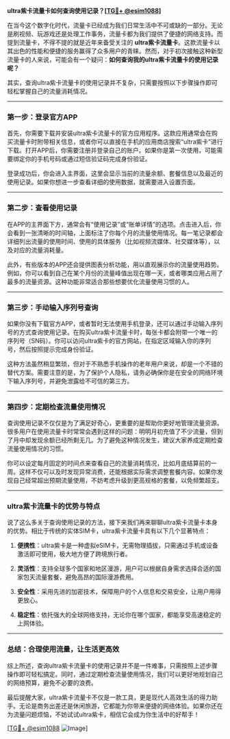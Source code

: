 **ultra紫卡流量卡如何查询使用记录？[[TG💪+ @esim1088](https://t.me/s/esim1088)]**

在当今这个数字化时代，流量卡已经成为我们日常生活中不可或缺的一部分。无论是刷视频、玩游戏还是处理工作事务，流量卡都为我们提供了便捷的网络支持。而提到流量卡，不得不提的就是近年来备受关注的 **ultra紫卡流量卡**。这款流量卡以其出色的性能和便捷的服务赢得了众多用户的青睐。然而，对于初次接触这种新型流量卡的人来说，可能会有一个疑问：**如何查询我的ultra紫卡流量卡的使用记录呢？**

其实，查询ultra紫卡流量卡的使用记录并不复杂，只需要按照以下步骤操作即可轻松掌握自己的流量消耗情况。

---

### **第一步：登录官方APP**
首先，你需要下载并安装ultra紫卡流量卡的官方应用程序。这款应用通常会在购买流量卡时附带相关信息，或者你可以直接在手机的应用商店搜索“ultra紫卡”进行下载。打开APP后，你需要注册并登录自己的账户。如果你是第一次使用，可能需要绑定你的手机号码或通过短信验证码完成身份验证。

登录成功后，你会进入主界面，这里会显示当前的流量余额、套餐信息以及最近的使用记录。如果你想进一步查看详细的使用数据，就需要进入设置页面。

---

### **第二步：查看使用记录**
在APP的主界面下方，通常会有“使用记录”或“账单详情”的选项。点击进入后，你会看到一张清晰的时间轴，上面标注了你每个月的流量使用情况。每一笔记录都会详细列出流量的使用时间、使用的具体服务（比如视频流媒体、社交媒体等），以及对应的流量消耗量。

此外，有些版本的APP还会提供图表分析功能，用以直观展示你的流量使用趋势。例如，你可以看到自己在某个月份的流量峰值出现在哪一天，或者哪类应用占用了最多的流量资源。这种功能非常适合那些想要优化流量使用习惯的人。

---

### **第三步：手动输入序列号查询**
如果你没有下载官方APP，或者暂时无法使用手机登录，还可以通过手动输入序列号的方式查询使用记录。在购买ultra紫卡流量卡时，每张卡都会附带一个唯一的序列号（SN码）。你可以访问ultra紫卡的官方网站，在指定区域输入你的序列号，然后按照提示完成身份验证。

这种方法虽然稍显繁琐，但对于不熟悉手机操作的老年用户来说，却是一个不错的替代方案。需要注意的是，为了保护个人隐私，请务必确保你是在安全的网络环境下输入序列号，并避免泄露给不可信的第三方。

---

### **第四步：定期检查流量使用情况**
查询使用记录不仅仅是为了满足好奇心，更重要的是帮助你更好地管理流量资源。很多用户在使用流量卡时常常会遇到这样的问题：明明月初充值了不少流量，但到了月中却发现余额已经所剩无几。为了避免这种情况发生，建议大家养成定期检查流量使用情况的习惯。

你可以设定每月固定的时间点来查看自己的流量消耗情况，比如月底结算前的一周。这样不仅可以及时发现异常消费，还能根据实际需求调整套餐内容。如果你发现自己经常超出预期流量使用，不妨考虑升级到更高规格的套餐，以免频繁超支。

---

### **ultra紫卡流量卡的优势与特点**
说了这么多关于查询使用记录的方法，接下来我们再来聊聊ultra紫卡流量卡本身的优势。相比于传统的实体SIM卡，ultra紫卡流量卡具有以下几个显著特点：

1. **便携性**：ultra紫卡是一种虚拟eSIM卡，无需物理插拔，只需通过手机或设备激活即可使用，极大地方便了跨境旅行者。
   
2. **灵活性**：支持全球多个国家和地区漫游，用户可以根据自身需求选择合适的国家包天流量套餐，避免高昂的国际漫游费用。

3. **安全性**：采用先进的加密技术，保障用户的个人信息和交易安全，让用户用得更放心。

4. **稳定性**：依托强大的全球网络支持，无论你在哪个国家，都能享受高速稳定的上网体验。

---

### **总结：合理使用流量，让生活更高效**
综上所述，查询ultra紫卡流量卡的使用记录并不是一件难事，只需按照上述步骤操作即可轻松搞定。同时，通过定期检查流量使用情况，我们可以更好地规划自己的网络预算，避免不必要的浪费。

最后提醒大家，ultra紫卡流量卡不仅是一款工具，更是现代人高效生活的得力助手。无论是商务出差还是休闲旅游，它都能为你带来便捷的网络体验。如果你还在为流量问题烦恼，不妨试试ultra紫卡，相信它会成为你生活中的好帮手！

[[TG💪+ @esim1088](https://t.me/s/esim1088) ![Image](https://i.postimg.cc/4NQfJmqS/Snipaste-2025-05-13-00-14-12.png)]